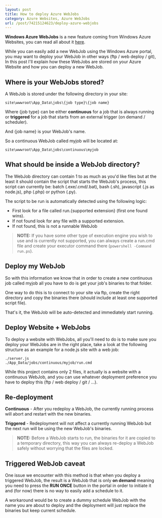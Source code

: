 ```yaml
---
layout: post
title: How to deploy Azure WebJobs
category: Azure Websites, Azure WebJobs
url: /post/74215124623/deploy-azure-webjobs
---
```


**Windows Azure WebJobs** is a new feature coming from Windows Azure Websites, you can read all about it [here](http://www.windowsazure.com/en-us/documentation/articles/web-sites-create-web-jobs/).

While you can easily add a new WebJob using the Windows Azure portal, you may want to deploy your WebJob in other ways (ftp / web deploy / git), In this post I'll explain how these WebJobs are stored on your Azure Website and how you can deploy a new WebJob.

## Where is your WebJobs stored? ##

A WebJob is stored under the following directory in your site:

`site\wwwroot\App_Data\jobs\{job type}\{job name}`

Where {job type} can be either **continuous** for a job that is always running or **triggered** for a job that starts from an external trigger (on demand / scheduler).

And {job name} is your WebJob's name.

So a continuous WebJob called myjob will be located at:

`site\wwwroot\App_Data\jobs\continuous\myjob`

## What should be inside a WebJob directory? ##

The WebJob directory can contain 1 to as much as you'd like files but at the least it should contain the script that starts the WebJob's process, this script can currently be: batch (.exe/.cmd/.bat), bash (.sh), javascript (.js as node.js), php (.php) or python (.py).

The script to be run is automatically detected using the following logic:

* First look for a file called run.{supported extension} (first one found wins).
* If not found look for any file with a supported extension.
* If not found, this is not a runnable WebJob

> **NOTE:** If you have some other type of execution engine you wish to use and is currently not supported, you can always create a run.cmd file and create your executor command there (`powershell -Command run.ps`).

## Deploy my WebJob ##

So with this information we know that in order to create a new continuous job called myjob all you have to do is get your job's binaries to that folder.

One way to do this is to connect to your site via ftp, create the right directory and copy the binaries there (should include at least one supported script file).

That's it, the WebJob will be auto-detected and immediately start running.

## Deploy Website + WebJobs ##

To deploy a website with WebJobs, all you'll need to do is to make sure you deploy your WebJobs are in the right place, take a look at the following structure as an example for a node.js site with a web job:

    ./server.js
    ./App_Data/jobs/continuous/myjob/run.cmd

While this project contains only 2 files, it actually is a website with a continuous WebJob, and you can use whatever deployment preference you have to deploy this (ftp / web deploy / git / ...).

## Re-deployment ##

**Continuous** - After you redeploy a WebJob, the currently running process will abort and restart with the new binaries.

**Triggered** - Redeployment will not affect a currently running WebJob but the next run will be using the new WebJob's binaries.

> **NOTE:** Before a WebJob starts to run, the binaries for it are copied to a temporary directory, this way you can always re-deploy a WebJob safely without worrying that the files are locked.

## Triggered WebJob caveat ##

One issue we encounter with this method is that when you deploy a triggered WebJob, the result is a WebJob that is only **on demand** meaning you need to press the **RUN ONCE** button in the portal in order to initiate it and (for now) there is no way to easily add a schedule to it.

A workaround would be to create a dummy schedule WebJob with the name you are about to deploy and the deployment will just replace the binaries but keep current schedule.
